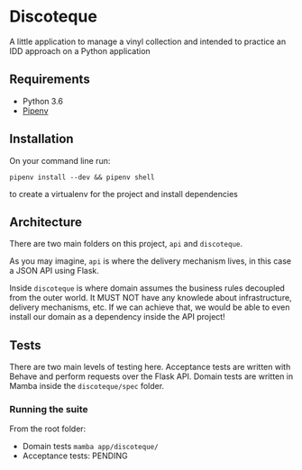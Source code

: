 # Discoteque

A little application to manage a vinyl collection and intended to practice an IDD approach on a Python application

## Requirements

- Python 3.6
- [Pipenv](https://github.com/pypa/pipenv)

## Installation

On your command line run:

`pipenv install --dev && pipenv shell`

to create a virtualenv for the project and install dependencies

## Architecture

There are two main folders on this project, `api` and `discoteque`.

As you may imagine, `api` is where the delivery mechanism lives, in this case a JSON API using Flask.

Inside `discoteque` is where domain assumes the business rules decoupled from the outer world.  It MUST NOT have any knowlede about infrastructure, delivery mechanisms, etc.  If we can achieve that, we would be able to even install our domain as a dependency inside the API project!

## Tests

There are two main levels of testing here.  Acceptance tests are written with Behave and perform requests over the Flask API.  Domain tests are written in Mamba inside the `discoteque/spec` folder.

### Running the suite
From the root folder:

- Domain tests `mamba app/discoteque/`
- Acceptance tests: PENDING


